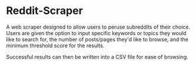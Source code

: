 Reddit-Scraper
==============

A web scraper designed to allow users to peruse subreddits of their choice. Users are given the option to input specific keywords or topics they would like to search for, the number of posts/pages they'd like to browse, and the minimum threshold score for the results. 

Successful results can then be written into a CSV file for ease of browsing. 